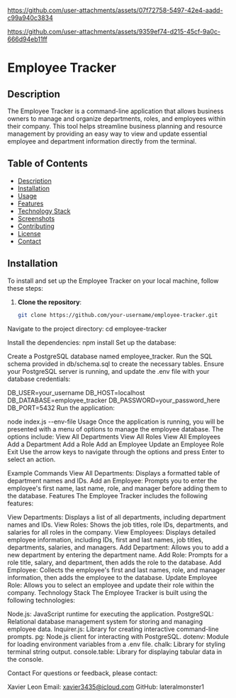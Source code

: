 


https://github.com/user-attachments/assets/07f72758-5497-42e4-aadd-c99a940c3834



https://github.com/user-attachments/assets/9359ef74-d215-45cf-9a0c-666d94eb11ff





# Employee Tracker

## Description

The Employee Tracker is a command-line application that allows business owners to manage and organize departments, roles, and employees within their company. This tool helps streamline business planning and resource management by providing an easy way to view and update essential employee and department information directly from the terminal.

## Table of Contents

- [Description](#description)
- [Installation](#installation)
- [Usage](#usage)
- [Features](#features)
- [Technology Stack](#technology-stack)
- [Screenshots](#screenshots)
- [Contributing](#contributing)
- [License](#license)
- [Contact](#contact)

## Installation

To install and set up the Employee Tracker on your local machine, follow these steps:

1. **Clone the repository**:
   ```bash
   git clone https://github.com/your-username/employee-tracker.git
Navigate to the project directory:
cd employee-tracker

Install the dependencies:
npm install
Set up the database:

Create a PostgreSQL database named employee_tracker.
Run the SQL schema provided in db/schema.sql to create the necessary tables.
Ensure your PostgreSQL server is running, and update the .env file with your database credentials:

DB_USER=your_username
DB_HOST=localhost
DB_DATABASE=employee_tracker
DB_PASSWORD=your_password_here
DB_PORT=5432
Run the application:

node index.js --env-file
Usage
Once the application is running, you will be presented with a menu of options to manage the employee database. The options include:
View All Departments
View All Roles
View All Employees
Add a Department
Add a Role
Add an Employee
Update an Employee Role
Exit
Use the arrow keys to navigate through the options and press Enter to select an action.

Example Commands
View All Departments: Displays a formatted table of department names and IDs.
Add an Employee: Prompts you to enter the employee's first name, last name, role, and manager before adding them to the database.
Features
The Employee Tracker includes the following features:

View Departments: Displays a list of all departments, including department names and IDs.
View Roles: Shows the job titles, role IDs, departments, and salaries for all roles in the company.
View Employees: Displays detailed employee information, including IDs, first and last names, job titles, departments, salaries, and managers.
Add Department: Allows you to add a new department by entering the department name.
Add Role: Prompts for a role title, salary, and department, then adds the role to the database.
Add Employee: Collects the employee's first and last names, role, and manager information, then adds the employee to the database.
Update Employee Role: Allows you to select an employee and update their role within the company.
Technology Stack
The Employee Tracker is built using the following technologies:

Node.js: JavaScript runtime for executing the application.
PostgreSQL: Relational database management system for storing and managing employee data.
Inquirer.js: Library for creating interactive command-line prompts.
pg: Node.js client for interacting with PostgreSQL.
dotenv: Module for loading environment variables from a .env file.
chalk: Library for styling terminal string output.
console.table: Library for displaying tabular data in the console.

Contact
For questions or feedback, please contact:

Xavier Leon
Email: xavier3435@icloud.com
GitHub: lateralmonster1
